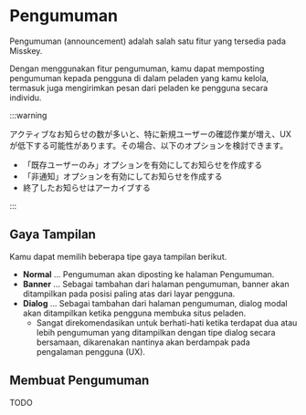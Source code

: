 # Pengumuman

Pengumuman (announcement) adalah salah satu fitur yang tersedia pada Misskey.

Dengan menggunakan fitur pengumuman, kamu dapat memposting pengumuman kepada pengguna di dalam peladen yang kamu kelola, termasuk juga mengirimkan pesan dari peladen ke pengguna secara individu.

:::warning

アクティブなお知らせの数が多いと、特に新規ユーザーの確認作業が増え、UXが低下する可能性があります。その場合、以下のオプションを検討できます。

- 「既存ユーザーのみ」オプションを有効にしてお知らせを作成する
- 「非通知」オプションを有効にしてお知らせを作成する
- 終了したお知らせはアーカイブする

:::

## Gaya Tampilan

Kamu dapat memilih beberapa tipe gaya tampilan berikut.

- **Normal** ... Pengumuman akan diposting ke halaman Pengumuman.
- **Banner** ... Sebagai tambahan dari halaman pengumuman, banner akan ditampilkan pada posisi paling atas dari layar pengguna.
- **Dialog** ... Sebagai tambahan dari halaman pengumuman, dialog modal akan ditampilkan ketika pengguna membuka situs peladen.
  - Sangat direkomendasikan untuk berhati-hati ketika terdapat dua atau lebih pengumuman yang ditampilkan dengan tipe dialog secara bersamaan, dikarenakan nantinya akan berdampak pada pengalaman pengguna (UX).

## Membuat Pengumuman

TODO
